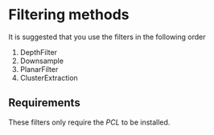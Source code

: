 # Filtering methods
It is suggested that you use the filters in the following order
1. DepthFilter
2. Downsample
3. PlanarFilter
4. ClusterExtraction

## Requirements
These filters only require the *PCL* to be installed.
